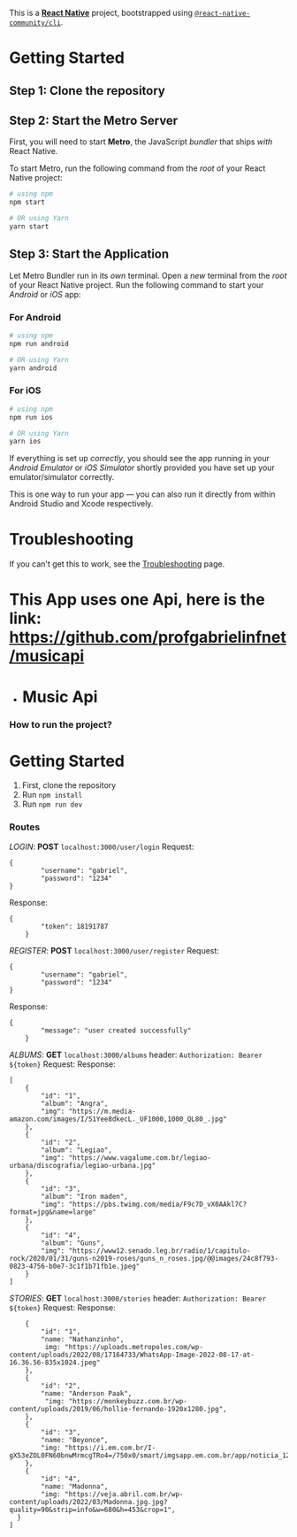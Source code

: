 This is a [**React Native**](https://reactnative.dev) project, bootstrapped using [`@react-native-community/cli`](https://github.com/react-native-community/cli).

# Getting Started

## Step 1: Clone the repository

## Step 2: Start the Metro Server

First, you will need to start **Metro**, the JavaScript _bundler_ that ships _with_ React Native.

To start Metro, run the following command from the _root_ of your React Native project:

```bash
# using npm
npm start

# OR using Yarn
yarn start
```

## Step 3: Start the Application

Let Metro Bundler run in its _own_ terminal. Open a _new_ terminal from the _root_ of your React Native project. Run the following command to start your _Android_ or _iOS_ app:

### For Android

```bash
# using npm
npm run android

# OR using Yarn
yarn android
```

### For iOS

```bash
# using npm
npm run ios

# OR using Yarn
yarn ios
```

If everything is set up _correctly_, you should see the app running in your _Android Emulator_ or _iOS Simulator_ shortly provided you have set up your emulator/simulator correctly.

This is one way to run your app — you can also run it directly from within Android Studio and Xcode respectively.

# Troubleshooting

If you can't get this to work, see the [Troubleshooting](https://reactnative.dev/docs/troubleshooting) page.

# This App uses one Api, here is the link: https://github.com/profgabrielinfnet/musicapi
- # Music Api

### How to run the project?

# Getting Started
1. First, clone the repository
2. Run `npm install`
3. Run `npm run dev`

### Routes

_LOGIN_: **POST** `localhost:3000/user/login`
Request:
```
{
	    "username": "gabriel",
	    "password": "1234"
}
```
Response: 
```   
{
        "token": 18191787
    }
```

_REGISTER_: **POST** `localhost:3000/user/register`
Request:
```
{
	    "username": "gabriel",
	    "password": "1234"
}
```

Response: 
```   
{
	    "message": "user created successfully"
    }
```

_ALBUMS_: **GET** `localhost:3000/albums`
header: `Authorization: Bearer ${token}`
Request:
Response: 
```
[
	{
		"id": "1",
		"album": "Angra",
		"img": "https://m.media-amazon.com/images/I/51Yee8dkecL._UF1000,1000_QL80_.jpg"
	},
	{
		"id": "2",
		"album": "Legiao",
		"img": "https://www.vagalume.com.br/legiao-urbana/discografia/legiao-urbana.jpg"
	},
	{
		"id": "3",
		"album": "Iron maden",
		"img": "https://pbs.twimg.com/media/F9c7D_vX0AAkl7C?format=jpg&name=large"
	},
	{
		"id": "4",
		"album": "Guns",
		"img": "https://www12.senado.leg.br/radio/1/capitulo-rock/2020/01/31/guns-n2019-roses/guns_n_roses.jpg/@@images/24c8f793-0823-4756-b0e7-3c1f1b71fb1e.jpeg"
	}
]
```
_STORIES_: **GET** `localhost:3000/stories`
header: `Authorization: Bearer ${token}`
Request:
Response: 
```
	{
		"id": "1",
		"name: "Nathanzinho",
		 img: "https://uploads.metropoles.com/wp-content/uploads/2022/08/17164733/WhatsApp-Image-2022-08-17-at-16.36.56-835x1024.jpeg"
	},
	{
		"id": "2",
		"name: "Anderson Paak",
		 "img: "https://monkeybuzz.com.br/wp-content/uploads/2019/06/hollie-fernando-1920x1280.jpg",
	},
	{
		"id": "3",
		"name: "Beyonce",
		"img: "https://i.em.com.br/I-gX53eZOL0FN60bnwMrmcgTRo4=/750x0/smart/imgsapp.em.com.br/app/noticia_127983242361/2023/08/09/1543194/beyonce_1_83139.jpg",
	},
	{
		"id": "4",
		"name: "Madonna",
		"img: "https://veja.abril.com.br/wp-content/uploads/2022/03/Madonna.jpg.jpg?quality=90&strip=info&w=680&h=453&crop=1",
  }
]
```
